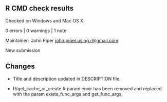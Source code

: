 ## R CMD check results

Checked on Windows and Mac OS X.

0 errors | 0 warnings | 1 note

Maintainer: 'John Piper <john.piper.using.r@gmail.com>'

New submission


## Changes

* Title and description updated in DESCRIPTION file.

* R/get_cache_or_create.R param envir has been removed and replaced with the param exists_func_args and get_func_args. 
